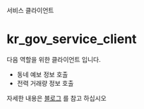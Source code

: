 서비스 클라이언트

# kr_gov_service_client
다음 역할을 위한 클라이언트 입니다.
- 동네 예보 정보 호출
- 전력 거래량 정보 호출

자세한 내용은 <a href="https://blog.naver.com/tommybee/221561545676"> 블로그</a> 를 참고 하십시오 
